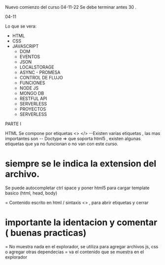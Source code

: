 Nuevo comienzo del curso 04-11-22 
Se debe terminar antes 30 .


04-11

Lo que se vera: 
- HTML
- CSS
- JAVASCRIPT 
    - DOM 
    - EVENTOS
    - JSON 
    - LOCALSTORAGE
    - ASYNC - PROMESA
    - CONTROL DE FLUJO 
    - FUNCIONES
    - NODE JS
    - MONGO DB 
    - RESTFUL API
    - SERVERLESS 
    - PROYECTOS
    - SERVERLESS 


PARTE I

HTML
    Se compone por etiquetas <> </> 
    --Existen varias etiquetas , las mas importantes son <html> <head> <body>
    -- Doctype => que soporta html5 , existen algunas etiquetas que ya no funcionan o no van con este curso.

   # siempre se le indica la extension del archivo.

   Se puede autocompletar ctrl space y poner html5 para cargar template basico (html, head, body)

   <html> = Contenido escrito en html / sintaxis <></> , para abrir etiquetas y cerrar 

   # importante la identacion y comentar ( buenas practicas)

   <head> = No muestra nada en el explorador, se utiliza para agregar archivos js, css o agregar otras dependecias

   <body> = va el contenido que se muestra en el explorador

   <title> = etiqueta para cambiar el nombre del sitio ,  va en el <head>

<h1> = Heading = titulo 
<h1 > al <h6> = va cambiando el tamaño 
<h5> y <h6 > se suele utilizar para subtitulos
<p> = etiqueta Parrafo

<br> = salto de linea 
<hr> = genera una linea horizontal , sirve para separar contenido 
  
   # importante siempre cerrar etiquetas solas ejemplo <br / ><hr / >